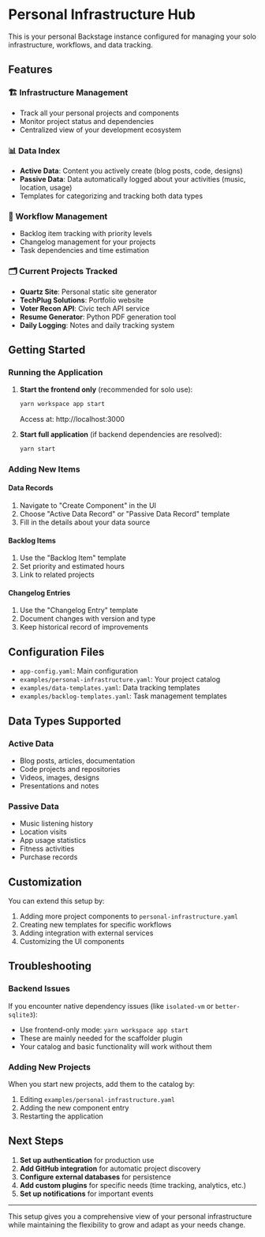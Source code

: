 # Personal Infrastructure Hub

This is your personal Backstage instance configured for managing your solo infrastructure, workflows, and data tracking.

## Features

### 🏗️ Infrastructure Management
- Track all your personal projects and components
- Monitor project status and dependencies
- Centralized view of your development ecosystem

### 📊 Data Index
- **Active Data**: Content you actively create (blog posts, code, designs)
- **Passive Data**: Data automatically logged about your activities (music, location, usage)
- Templates for categorizing and tracking both data types

### 📝 Workflow Management
- Backlog item tracking with priority levels
- Changelog management for your projects
- Task dependencies and time estimation

### 🗂️ Current Projects Tracked
- **Quartz Site**: Personal static site generator
- **TechPlug Solutions**: Portfolio website
- **Voter Recon API**: Civic tech API service
- **Resume Generator**: Python PDF generation tool
- **Daily Logging**: Notes and daily tracking system

## Getting Started

### Running the Application

1. **Start the frontend only** (recommended for solo use):
   ```bash
   yarn workspace app start
   ```
   Access at: http://localhost:3000

2. **Start full application** (if backend dependencies are resolved):
   ```bash
   yarn start
   ```

### Adding New Items

#### Data Records
1. Navigate to "Create Component" in the UI
2. Choose "Active Data Record" or "Passive Data Record" template
3. Fill in the details about your data source

#### Backlog Items
1. Use the "Backlog Item" template
2. Set priority and estimated hours
3. Link to related projects

#### Changelog Entries
1. Use the "Changelog Entry" template
2. Document changes with version and type
3. Keep historical record of improvements

## Configuration Files

- `app-config.yaml`: Main configuration
- `examples/personal-infrastructure.yaml`: Your project catalog
- `examples/data-templates.yaml`: Data tracking templates
- `examples/backlog-templates.yaml`: Task management templates

## Data Types Supported

### Active Data
- Blog posts, articles, documentation
- Code projects and repositories
- Videos, images, designs
- Presentations and notes

### Passive Data
- Music listening history
- Location visits
- App usage statistics
- Fitness activities
- Purchase records

## Customization

You can extend this setup by:
1. Adding more project components to `personal-infrastructure.yaml`
2. Creating new templates for specific workflows
3. Adding integration with external services
4. Customizing the UI components

## Troubleshooting

### Backend Issues
If you encounter native dependency issues (like `isolated-vm` or `better-sqlite3`):
- Use frontend-only mode: `yarn workspace app start`
- These are mainly needed for the scaffolder plugin
- Your catalog and basic functionality will work without them

### Adding New Projects
When you start new projects, add them to the catalog by:
1. Editing `examples/personal-infrastructure.yaml`
2. Adding the new component entry
3. Restarting the application

## Next Steps

1. **Set up authentication** for production use
2. **Add GitHub integration** for automatic project discovery
3. **Configure external databases** for persistence
4. **Add custom plugins** for specific needs (time tracking, analytics, etc.)
5. **Set up notifications** for important events

---

This setup gives you a comprehensive view of your personal infrastructure while maintaining the flexibility to grow and adapt as your needs change.
